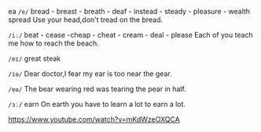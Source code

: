 ea 
`/e/`
bread - breast - breath - deaf - instead - steady - pleasure - wealth
spread
Use your head,don't tread on the bread.

`/iː/`
beat - cease -cheap - cheat - cream - deal - please
Each of you teach me how to reach the beach.

`/eɪ/`
great
steak

`/ɪə/`
Dear doctor,I fear my ear is too near the gear.

`/eə/`
The bear wearing red was tearing the pear in half.

`/ɜː/`
earn
On earth you have to learn a lot to earn a lot.

https://www.youtube.com/watch?v=mKdWzeOXQCA